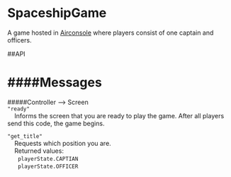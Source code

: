 # SpaceshipGame

A game hosted in [Airconsole](https://www.airconsole.com) where players consist of one captain and officers.


##API

####Messages 
===

#####Controller --> Screen <br>
``` "ready" ``` <br>
&nbsp;&nbsp;&nbsp;&nbsp;Informs the screen that you are ready to play the game. After all players send this code, the game begins.

``` "get_title" ``` <br>
&nbsp;&nbsp;&nbsp;&nbsp;Requests which position you are. <br>
&nbsp;&nbsp;&nbsp;&nbsp;Returned values: <br>
&nbsp;&nbsp;&nbsp;&nbsp;&nbsp;&nbsp;``` playerState.CAPTIAN ``` <br>
&nbsp;&nbsp;&nbsp;&nbsp;&nbsp;&nbsp;``` playerState.OFFICER ```

